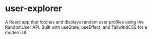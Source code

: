 # user-explorer
A React app that fetches and displays random user profiles using the RandomUser API. Built with useState, useEffect, and TailwindCSS for a modern UI.
